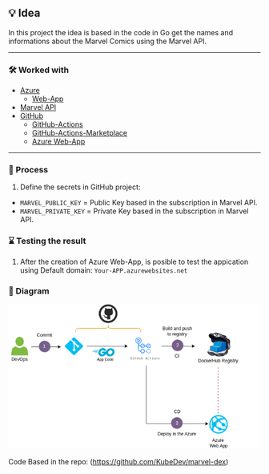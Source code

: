 ## 💡 Idea
In this project the idea is based in the code in Go get the names and informations about the Marvel Comics using the Marvel API.

---

### 🛠️ Worked with
+ [Azure](https://portal.azure.com/)
    + [Web-App](https://azure.microsoft.com/en-us/products/app-service/web)
+ [Marvel API](https://developer.marvel.com/)
+ [GitHub](https://www.github.com)
    + [GitHub-Actions](https://www.github.com/features/actions)
    + [GitHub-Actions-Marketplace](https://github.com/marketplace)
    + [Azure Web-App](https://github.com/marketplace/actions/azure-webapp)
---

### 🚀 Process

1. Define the secrets in GitHub project:
 - `MARVEL_PUBLIC_KEY` = Public Key based in the subscription in Marvel API.
 - `MARVEL_PRIVATE_KEY` = Private Key based in the subscription in Marvel API.


### ⌛ Testing the result

1. After the creation of Azure Web-App, is posible to test the appication using Default domain: `Your-APP.azurewebsites.net`

### 📂 Diagram

![Diagrams](./diagrams/Marvel-Dex-AzureWebApp.png)

Code Based in the repo: (https://github.com/KubeDev/marvel-dex)